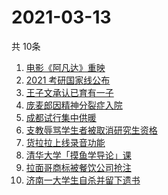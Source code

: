 # 2021-03-13
  共 10条

  <!-- BEGIN -->
  <!-- 最后更新时间:Sat Mar 13 2021 18:11:46 GMT+0000 (Coordinated Universal Time) -->
  1. [电影《阿凡达》重映](https://www.zhihu.com/search?q=阿凡达)
1. [2021 考研国家线公布](https://www.zhihu.com/search?q=考研国家线)
1. [王子文承认已育有一子](https://www.zhihu.com/search?q=王子文)
1. [庞麦郎因精神分裂症入院](https://www.zhihu.com/search?q=庞麦郎)
1. [成都试行集中供暖](https://www.zhihu.com/search?q=成都供暖)
1. [支教辱骂学生者被取消研究生资格](https://www.zhihu.com/search?q=大连理工大学支教)
1. [货拉拉上线录音功能](https://www.zhihu.com/search?q=货拉拉)
1. [清华大学「摸鱼学导论」课](https://www.zhihu.com/search?q=摸鱼课)
1. [拉面哥商标被餐饮公司抢注](https://www.zhihu.com/search?q=拉面哥)
1. [济南一大学生自杀并留下遗书](https://www.zhihu.com/search?q=济南大学学生自杀)
  <!-- END -->
  